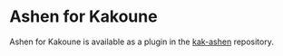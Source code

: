 # Ashen for Kakoune

Ashen for Kakoune is available as a plugin in the
[kak-ashen](https://codeberg.org/ficd/kak-ashen) repository.
